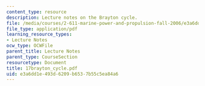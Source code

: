 ```yaml
---
content_type: resource
description: Lecture notes on the Brayton cycle.
file: /media/courses/2-611-marine-power-and-propulsion-fall-2006/e3a6dd1e493d6209b6537b55c5ea84a6_17brayton_cycle.pdf
file_type: application/pdf
learning_resource_types:
- Lecture Notes
ocw_type: OCWFile
parent_title: Lecture Notes
parent_type: CourseSection
resourcetype: Document
title: 17brayton_cycle.pdf
uid: e3a6dd1e-493d-6209-b653-7b55c5ea84a6
---
```


